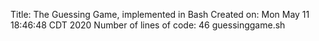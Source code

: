 Title: The Guessing Game, implemented in Bash
Created on: 
Mon May 11 18:46:48 CDT 2020
Number of lines of code: 
46 guessinggame.sh
